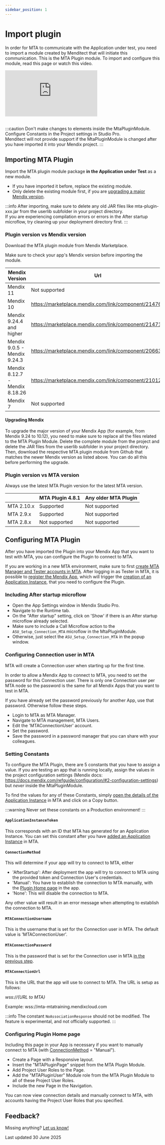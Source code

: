 ```yaml
---
sidebar_position: 1
---
```


# Import plugin

In order for MTA to communicate with the Application under test, you need to import a module created by Menditect that will initiate this communication. 
This is the MTA Plugin module. 
To import and configure this module, read this page or watch this video.

<iframe src="https://player.vimeo.com/video/846213936?h=494a93fd4f" frameborder="0" allow="autoplay; fullscreen" allowfullscreen></iframe>
<br/>
<br/>

:::caution
Don't make changes to elements inside the MtaPluginModule. Configure Constants in the Project settings in Studio Pro.<br/>Menditect will not provide support if the MtaPluginModule is changed after you have imported it into your Mendix project.
:::

## Importing MTA Plugin


Import the MTA plugin module package **in the Application under Test** as a new module. 
- If you have imported it before, replace the existing module. 
- Only delete the existing module first, if you are [upgrading a major Mendix version](#upgrading-mendix).

:::info
After importing, make sure to delete any old JAR files like mta-plugin-xxx.jar from the userlib subfolder in your project directory. <br/>
If you are experiencing compilation errors or errors in the After startup microflow, try cleaning up your deployment directory first.
:::

### Plugin version vs Mendix version
Download the MTA plugin module from Mendix Marketplace. 

Make sure to check your app's Mendix version before importing the module. 

| Mendix Version                 | Url                                                  |
| ------------------------------ | ---------------------------------------------------- |
| Mendix 11                      | Not supported                                        |
| Mendix 10                      | https://marketplace.mendix.com/link/component/214764 |
| Mendix 9.24.4 and higher       | https://marketplace.mendix.com/link/component/214717 |
| Mendix 9.0.5 - Mendix 9.24.3   | https://marketplace.mendix.com/link/component/206637 |
| Mendix 8.12.7 - Mendix 8.18.26 | https://marketplace.mendix.com/link/component/210123 |
| Mendix 7                       | Not supported                                        |

#### Upgrading Mendix 

To upgrade the major version of your Mendix App (for example, from Mendix 9.24 to 10.12), you need to make sure to replace all the files related to the MTA Plugin Module. Delete the complete module from the project and delete the JAR files from the userlib subfolder in your project directory. Then, download the respective MTA plugin module from Github that matches the newer Mendix version as listed above. You can do all this before performing the upgrade.


### Plugin version vs MTA version
Always use the latest MTA Plugin version for the latest MTA version.

 
|            | MTA Plugin 4.8.1 | Any older MTA Plugin |
| ---------- | ---------------- | -------------------- |
| MTA 2.10.x | Supported        | Not supported        |
| MTA 2.9.x  | Supported        | Not supported        |
| MTA 2.8.x  | Not supported    | Not supported        |


## Configuring MTA Plugin

After you have imported the Plugin into your Mendix App that you want to test with MTA, you can configure the Plugin to connect to MTA.

If you are working in a new MTA environment, make sure to first [create MTA Manager and Tester accounts in MTA](../configure-mta/manage-accounts). After logging in as Tester in MTA, it is possible to [register the Mendix App](../../../application#register-application-in-mta), which will trigger the [creation of an Application Instance](../../../application-instance#create-an-application-instance), that you need to configure the Plugin.

### Including After startup microflow

- Open the App Settings window in Mendix Studio Pro.
- Navigate to the Runtime tab. 
- On the "After startup" setting, click on 'Show' if there is an After startup microflow already selected. 
- Make sure to include a Call Microflow action to the `ASU_Setup_Connection_MTA` microflow in the MtaPluginModule. 
- Otherwise, just select the `ASU_Setup_Connection_MTA` in the popup window.

### Configuring Connection user in MTA

MTA will create a Connection user when starting up for the first time. 

In order to allow a Mendix App to connect to MTA, you need to set the password for this Connection user. There is only one Connection user per MTA node so the password is the same for all Mendix Apps that you want to test in MTA.

If you have already set the password previously for another App, use that password. Otherwise follow these steps. 

- Login to MTA as MTA Manager.
- Navigate to MTA management, MTA Users.
- Edit the 'MTAConnectionUser' account.
- Set the password. 
- Save the password in a password manager that you can share with your colleagues.

### Setting Constants

To configure the MTA Plugin, there are 5 constants that you have to assign a value. 
If you are testing an app that is running locally, assign the values in the project configuration settings (Mendix docs: https://docs.mendix.com/refguide/configuration/#2-configuration-settings) but *never* inside the MtaPluginModule. 

To find the values for any of these Constants, simply [open the details of the Application Instance](../../../application-instance#view-application-instances-for-an-application) in MTA and click on a Copy button. 

:::warning
Never set these constants on a Production environment!
:::

#### `ApplicationInstanceToken`
This corresponds with an ID that MTA has generated for an Application Instance. 
You can set this constant after you have [added an Application Instance](../../../application-instance#create-an-application-instance) in MTA.

#### `ConnectionMethod`
This will determine if your app will try to connect to MTA, either
- 'AfterStartup': After deployment the app will try to connect to MTA using the provided token and Connection User's credentials.
- 'Manual': You have to establish the connection to MTA manually, with the [Plugin Home page](#configuring-plugin-home-page) in the app.
- 'None': This will disable the connection to MTA.

Any other value will result in an error message when attempting to establish the connection to MTA.

#### `MTAConnectionUsername`
This is the username that is set for the Connection user in MTA. The default value is 'MTAConnectionUser'.

#### `MTAConnectionPassword`
This is the password that is set for the Connection user in MTA [in the previous step](#configuring-connection-user-in-mta).

#### `MTAConnectionUrl`
This is the URL that the app will use to connect to MTA. The URL is setup as follows:

*wss://{URL to MTA}*

Example: wss://mta-mtatraining.mendixcloud.com

:::info
The constant `NoAssociationResponse` should not be modified. The feature is experimental, and not officially supported.
:::

### Configuring Plugin Home page

Including this page in your App is necessary if you want to manually connect to MTA (with [ConnectionMethod](#connectionmethod) = "Manual"). 

- Create a Page with a Responsive layout.
- Insert the "MTAPluginPage" snippet from the MTA Plugin Module.
- Add Project User Roles to the Page.
- Add the "MTAPluginUser" Module role from the MTA Plugin Module to all of these Project User Roles.
- Include the new Page in the Navigation.

You can now view connection details and manually connect to MTA, with accounts having the Project User Roles that you specified.


## Feedback?
Missing anything? [Let us know!](mailto:support@menditect.com)

Last updated 30 June 2025
